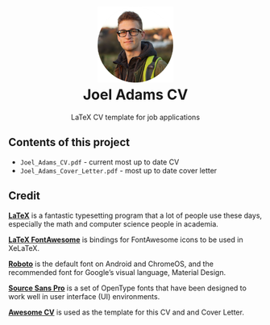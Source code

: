 <h1 align="center">
  <a href="https://github.com/JoelLucaAdams" title="GitHub page">
    <img alt="profile_pic" src="https://raw.githubusercontent.com/JoelLucaAdams/cv/master/img/joel_adams_cicular.png" width="150px" height="150px"/>
  </a>
  <br />
  Joel Adams CV
</h1>

<p align="center">
  LaTeX CV template for job applications
</p>

## Contents of this project

* `Joel_Adams_CV.pdf` - current most up to date CV
* `Joel_Adams_Cover_Letter.pdf` - most up to date cover letter

## Credit

[**LaTeX**](http://www.latex-project.org) is a fantastic typesetting program that a lot of people use these days, especially the math and computer science people in academia.

[**LaTeX FontAwesome**](https://github.com/furl/latex-fontawesome) is bindings for FontAwesome icons to be used in XeLaTeX.

[**Roboto**](https://github.com/google/roboto) is the default font on Android and ChromeOS, and the recommended font for Google’s visual language, Material Design.

[**Source Sans Pro**](https://github.com/adobe-fonts/source-sans-pro) is a set of OpenType fonts that have been designed to work well in user interface (UI) environments.

[**Awesome CV**](https://github.com/posquit0/Awesome-CV) is used as the template for this CV and and Cover Letter.

